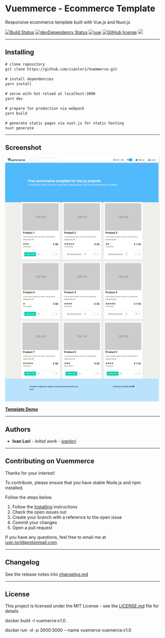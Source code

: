# Vuemmerce - Ecommerce Template

Responsive ecommerce template built with Vue.js and Nuxt.js

[![Build Status](https://travis-ci.org/ivanlori/Vuemmerce.svg)](https://travis-ci.org/ivanlori/Vuemmerce)
[![devDependency Status](https://david-dm.org/ivanlori/Vuemmerce/dev-status.svg)](https://david-dm.org/ivanlori/Vuemmerce#info=devDependencies)
[![vue](https://img.shields.io/badge/vue-2.6.10-brightgreen.svg)](https://github.com/vuejs/vue)
[![GitHub license](https://img.shields.io/github/license/ivanlori/Vuemmerce.svg)](https://github.com/ivanlori/Vuemmerce/blob/master/LICENSE)
[![](https://img.shields.io/twitter/url/https/github.com/ivanlori/Vuemmerce.svg?style=social)](https://twitter.com/intent/tweet?text=Wow:&url=https%3A%2F%2Fgithub.com%2Fivanlori%2FVuemmerce)

---

## Installing

```
# clone repository
git clone https://github.com/ivanlori/Vuemmerce.git

# install dependencies
yarn install

# serve with hot reload at localhost:3000
yarn dev

# prepare for production via webpack
yarn build

# generate static pages via nuxt.js for static hosting
nuxt generate

```

---

## Screenshot

![Vuemmerce - Ecommerce Template](screen.png "Vuemmerce - Ecommerce Browser Preview")

**[Template Demo](https://vuemmerce-git-master.ivanlori.now.sh/)**

---

## Authors

- **Ivan Lori** - _Initial work_ - [ivanlori](https://github.com/ivanlori)

---

## Contributing on Vuemmerce

Thanks for your interest!

To contribute, please ensure that you have stable Node.js and npm installed.

Follow the steps below.

1. Follow the [Installing](#installing) instructions
2. Check the open issues out
3. Create your branch with a reference to the open issue
4. Commit your changes
5. Open a pull request

If you have any questions, feel free to email me at [ivan.lori@protonmail.com](mailto:ivan.lori@protonmail.com).

---

## Changelog

See the release notes into [changelog.md](changelog.md)

---

## License

This project is licensed under the MIT License - see the [LICENSE.md](LICENSE.md) file for details

docker build -t vuemerce:v1.0 .

docker run -d -p 3000:3000 --name vuemerce vuemerce:v1.0
